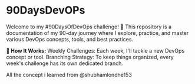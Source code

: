 # 90DaysDevOPs
Welcome to my #90DaysOfDevOps challenge! 🎯
This repository is a documentation of my 90-day journey where I explore, practice, and master various DevOps concepts, tools, and best practices.

**📅 How It Works:**
Weekly Challenges: Each week, I'll tackle a new DevOps concept or tool.
Branching Strategy: To keep things organized, every week's challenge has its own dedicated branch. 

All the concept i learned from @shubhamlondhe153
